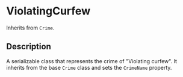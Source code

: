 # ViolatingCurfew

Inherits from `Crime`.

## Description

A serializable class that represents the crime of "Violating curfew". It inherits from the base `Crime` class and sets the `CrimeName` property.
